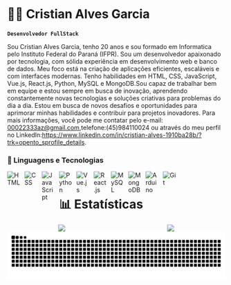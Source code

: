 # 👨‍💻 Cristian Alves Garcia

**`Desenvolvedor FullStack`**

Sou Cristian Alves Garcia, tenho 20 anos e sou formado em Informatica pelo Instituto Federal do Paraná (IFPR). Sou um desenvolvedor apaixonado por tecnologia, com sólida experiência em desenvolvimento web e banco de dados. Meu foco está na criação de aplicações eficientes, escaláveis e com interfaces modernas. Tenho habilidades em HTML, CSS, JavaScript, Vue.js, React.js, Python, MySQL e MongoDB.Sou capaz de trabalhar bem em equipe e estou sempre em busca de inovação, aprendendo constantemente novas tecnologias e soluções criativas para problemas do dia a dia. Estou em busca de novos desafios e oportunidades para aprimorar minhas habilidades e contribuir para projetos inovadores. Para mais informações, você pode me contatar pelo e-mail: 00022333az@gmail.com,telefone:(45)984110024 ou através do meu perfil no LinkedIn:https://www.linkedin.com/in/cristian-alves-1910ba28b/?trk=opento_sprofile_details.


### 🤖 Linguagens e Tecnologias

<img align="left" alt="HTML" title="HTML" width="30px" style="padding-right: 10px;" src= "https://cdn.jsdelivr.net/gh/devicons/devicon@latest/icons/html5/html5-original.svg" />

<img align="left" alt="CSS" title="CSS" width="30px" style="padding-right: 10px;" src="https://cdn.jsdelivr.net/gh/devicons/devicon@latest/icons/css3/css3-original.svg" />

<img align="left" alt="JavaScript" title="JavaScript" width="30px" style="padding-right: 10px;" src="https://cdn.jsdelivr.net/gh/devicons/devicon@latest/icons/javascript/javascript-original.svg" />

<img align="left" alt="Python" title="Python" width="30px" style="padding-right: 10px;" src="https://cdn.jsdelivr.net/gh/devicons/devicon@latest/icons/python/python-original.svg" />

<img align="left" alt="Vue.js" title="Vue.js" width="30px" style="padding-right: 10px;" src="https://cdn.jsdelivr.net/gh/devicons/devicon@latest/icons/vuejs/vuejs-original.svg" />

<img align="left" alt="React.js" title="React.js" width="30px" style="padding-right: 10px;" src="https://cdn.jsdelivr.net/gh/devicons/devicon@latest/icons/react/react-original.svg" />

<img align="left" alt="MySQL" title="MySQL" width="30px" style="padding-right: 10px;" src="https://cdn.jsdelivr.net/gh/devicons/devicon@latest/icons/mysql/mysql-original.svg" />

<img align="left" alt="MongoDB" title="MongoDB" width="30px" style="padding-right: 10px;" src="https://cdn.jsdelivr.net/gh/devicons/devicon@latest/icons/mongodb/mongodb-original.svg" />

<img align="left" alt="Arduino" title="Arduino" width="30px" style="padding-right: 10px;" src="https://cdn.jsdelivr.net/gh/devicons/devicon@latest/icons/arduino/arduino-original.svg" />

<img align="left" alt="Git" title="Git" width="30px" style="padding-right: 10px;" src="https://cdn.jsdelivr.net/gh/devicons/devicon@latest/icons/git/git-original.svg" />

 <br>
 
# 📊 Estatísticas

<div style="display: flex; justify-content: space-around;">
  <img src="https://github-readme-stats.vercel.app/api?username=Cristian-Alves-Garcia&show_icons=true&count_private=true&hide=prs&hide_title=true&theme=radical" />
  <img src="https://github-readme-stats.vercel.app/api/top-langs/?username=Cristian-Alves-Garcia&layout=compact&theme=radical" />
</div>
<picture align="center">
  <source media="(prefers-color-scheme: dark)" srcset="https://raw.githubusercontent.com/Cristian-Alves-Garcia/Cristian-Alves-Garcia/output/github-contribution-grid-snake-dark.svg">
  <source media="(prefers-color-scheme: light)" srcset="https://raw.githubusercontent.com/Cristian-Alves-Garcia/Cristian-Alves-Garcia/output/github-contribution-grid-snake-dark.svg">
  <img align="center" alt="github contribution grid snake animation" src="https://raw.githubusercontent.com/Cristian-Alves-Garcia/Cristian-Alves-Garcia/output/github-contribution-grid-snake.svg">
</picture>

